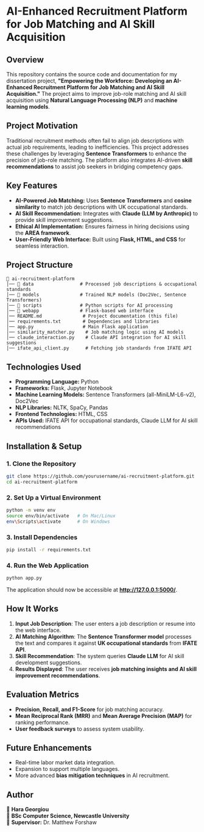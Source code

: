 # **AI-Enhanced Recruitment Platform for Job Matching and AI Skill Acquisition**

## **Overview**
This repository contains the source code and documentation for my dissertation project, **"Empowering the Workforce: Developing an AI-Enhanced Recruitment Platform for Job Matching and AI Skill Acquisition."** The project aims to improve job-role matching and AI skill acquisition using **Natural Language Processing (NLP)** and **machine learning models**.

## **Project Motivation**
Traditional recruitment methods often fail to align job descriptions with actual job requirements, leading to inefficiencies. This project addresses these challenges by leveraging **Sentence Transformers** to enhance the precision of job-role matching. The platform also integrates AI-driven **skill recommendations** to assist job seekers in bridging competency gaps.

## **Key Features**
- **AI-Powered Job Matching:** Uses **Sentence Transformers** and **cosine similarity** to match job descriptions with UK occupational standards.
- **AI Skill Recommendation:** Integrates with **Claude (LLM by Anthropic)** to provide skill improvement suggestions.
- **Ethical AI Implementation:** Ensures fairness in hiring decisions using the **AREA framework**.
- **User-Friendly Web Interface:** Built using **Flask, HTML, and CSS** for seamless interaction.

## **Project Structure**
```
📂 ai-recruitment-platform
│── 📂 data                 # Processed job descriptions & occupational standards
│── 📂 models               # Trained NLP models (Doc2Vec, Sentence Transformers)
│── 📂 scripts              # Python scripts for AI processing
│── 📂 webapp               # Flask-based web interface
│── README.md               # Project documentation (this file)
│── requirements.txt        # Dependencies and libraries
│── app.py                  # Main Flask application
│── similarity_matcher.py    # Job matching logic using AI models
│── claude_interaction.py    # Claude API integration for AI skill suggestions
│── ifate_api_client.py      # Fetching job standards from IFATE API
```

## **Technologies Used**
- **Programming Language:** Python
- **Frameworks:** Flask, Jupyter Notebook
- **Machine Learning Models:** Sentence Transformers (all-MiniLM-L6-v2), Doc2Vec
- **NLP Libraries:** NLTK, SpaCy, Pandas
- **Frontend Technologies:** HTML, CSS
- **APIs Used:** IFATE API for occupational standards, Claude LLM for AI skill recommendations

## **Installation & Setup**
### **1. Clone the Repository**
```bash
git clone https://github.com/yourusername/ai-recruitment-platform.git
cd ai-recruitment-platform
```

### **2. Set Up a Virtual Environment**
```bash
python -m venv env
source env/bin/activate   # On Mac/Linux
env\Scripts\activate      # On Windows
```

### **3. Install Dependencies**
```bash
pip install -r requirements.txt
```

### **4. Run the Web Application**
```bash
python app.py
```
The application should now be accessible at **http://127.0.0.1:5000/**.

## **How It Works**
1. **Input Job Description**: The user enters a job description or resume into the web interface.
2. **AI Matching Algorithm**: The **Sentence Transformer model** processes the text and compares it against **UK occupational standards** from **IFATE API**.
3. **Skill Recommendation**: The system queries **Claude LLM** for AI skill development suggestions.
4. **Results Displayed**: The user receives **job matching insights and AI skill improvement recommendations**.

## **Evaluation Metrics**
- **Precision, Recall, and F1-Score** for job matching accuracy.
- **Mean Reciprocal Rank (MRR)** and **Mean Average Precision (MAP)** for ranking performance.
- **User feedback surveys** to assess system usability.

## **Future Enhancements**
- Real-time labor market data integration.
- Expansion to support multiple languages.
- More advanced **bias mitigation techniques** in AI recruitment.

## **Author**
📌 **Hara Georgiou**  
📌 **BSc Computer Science, Newcastle University**  
📌 **Supervisor:** Dr. Matthew Forshaw  
